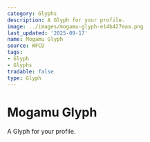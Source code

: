 ```yaml
---
category: Glyphs
description: A Glyph for your profile.
image: ../images/mogamu-glyph-e14b427eaa.png
last_updated: '2025-09-17'
name: Mogamu Glyph
source: WFCD
tags:
- Glyph
- Glyphs
tradable: false
type: Glyph
---
```


# Mogamu Glyph

A Glyph for your profile.

